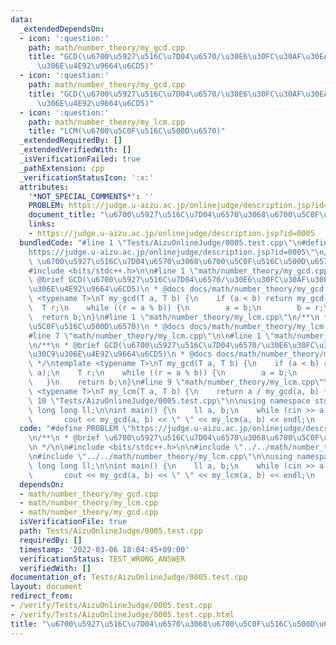 ```yaml
---
data:
  _extendedDependsOn:
  - icon: ':question:'
    path: math/number_theory/my_gcd.cpp
    title: "GCD(\u6700\u5927\u516C\u7D04\u6570/\u30E6\u30FC\u30AF\u30EA\u30C3\u30C9\
      \u306E\u4E92\u9664\u6CD5)"
  - icon: ':question:'
    path: math/number_theory/my_gcd.cpp
    title: "GCD(\u6700\u5927\u516C\u7D04\u6570/\u30E6\u30FC\u30AF\u30EA\u30C3\u30C9\
      \u306E\u4E92\u9664\u6CD5)"
  - icon: ':question:'
    path: math/number_theory/my_lcm.cpp
    title: "LCM(\u6700\u5C0F\u516C\u500D\u6570)"
  _extendedRequiredBy: []
  _extendedVerifiedWith: []
  _isVerificationFailed: true
  _pathExtension: cpp
  _verificationStatusIcon: ':x:'
  attributes:
    '*NOT_SPECIAL_COMMENTS*': ''
    PROBLEM: https://judge.u-aizu.ac.jp/onlinejudge/description.jsp?id=0005
    document_title: "\u6700\u5927\u516C\u7D04\u6570\u3068\u6700\u5C0F\u516C\u500D\u6570"
    links:
    - https://judge.u-aizu.ac.jp/onlinejudge/description.jsp?id=0005
  bundledCode: "#line 1 \"Tests/AizuOnlineJudge/0005.test.cpp\"\n#define PROBLEM \"\
    https://judge.u-aizu.ac.jp/onlinejudge/description.jsp?id=0005\"\n/**\n * @brief\
    \ \u6700\u5927\u516C\u7D04\u6570\u3068\u6700\u5C0F\u516C\u500D\u6570\n */\n\n\
    #include <bits/stdc++.h>\n\n#line 1 \"math/number_theory/my_gcd.cpp\"\n/**\n *\
    \ @brief GCD(\u6700\u5927\u516C\u7D04\u6570/\u30E6\u30FC\u30AF\u30EA\u30C3\u30C9\
    \u306E\u4E92\u9664\u6CD5)\n * @docs docs/math/number_theory/my_gcd.md\n */\ntemplate\
    \ <typename T>\nT my_gcd(T a, T b) {\n    if (a < b) return my_gcd(b, a);\n  \
    \  T r;\n    while ((r = a % b)) {\n        a = b;\n        b = r;\n    }\n  \
    \  return b;\n}\n#line 1 \"math/number_theory/my_lcm.cpp\"\n/**\n * @brief LCM(\u6700\
    \u5C0F\u516C\u500D\u6570)\n * @docs docs/math/number_theory/my_lcm.md\n */\n\n\
    #line 7 \"math/number_theory/my_lcm.cpp\"\n\n#line 1 \"math/number_theory/my_gcd.cpp\"\
    \n/**\n * @brief GCD(\u6700\u5927\u516C\u7D04\u6570/\u30E6\u30FC\u30AF\u30EA\u30C3\
    \u30C9\u306E\u4E92\u9664\u6CD5)\n * @docs docs/math/number_theory/my_gcd.md\n\
    \ */\ntemplate <typename T>\nT my_gcd(T a, T b) {\n    if (a < b) return my_gcd(b,\
    \ a);\n    T r;\n    while ((r = a % b)) {\n        a = b;\n        b = r;\n \
    \   }\n    return b;\n}\n#line 9 \"math/number_theory/my_lcm.cpp\"\n\ntemplate\
    \ <typename T>\nT my_lcm(T a, T b) {\n    return a / my_gcd(a, b) * b;\n}\n#line\
    \ 10 \"Tests/AizuOnlineJudge/0005.test.cpp\"\n\nusing namespace std;\ntypedef\
    \ long long ll;\n\nint main() {\n    ll a, b;\n    while (cin >> a >> b) {\n \
    \       cout << my_gcd(a, b) << \" \" << my_lcm(a, b) << endl;\n    }\n}\n"
  code: "#define PROBLEM \"https://judge.u-aizu.ac.jp/onlinejudge/description.jsp?id=0005\"\
    \n/**\n * @brief \u6700\u5927\u516C\u7D04\u6570\u3068\u6700\u5C0F\u516C\u500D\u6570\
    \n */\n\n#include <bits/stdc++.h>\n\n#include \"../../math/number_theory/my_gcd.cpp\"\
    \n#include \"../../math/number_theory/my_lcm.cpp\"\n\nusing namespace std;\ntypedef\
    \ long long ll;\n\nint main() {\n    ll a, b;\n    while (cin >> a >> b) {\n \
    \       cout << my_gcd(a, b) << \" \" << my_lcm(a, b) << endl;\n    }\n}\n"
  dependsOn:
  - math/number_theory/my_gcd.cpp
  - math/number_theory/my_lcm.cpp
  - math/number_theory/my_gcd.cpp
  isVerificationFile: true
  path: Tests/AizuOnlineJudge/0005.test.cpp
  requiredBy: []
  timestamp: '2022-03-06 18:04:45+09:00'
  verificationStatus: TEST_WRONG_ANSWER
  verifiedWith: []
documentation_of: Tests/AizuOnlineJudge/0005.test.cpp
layout: document
redirect_from:
- /verify/Tests/AizuOnlineJudge/0005.test.cpp
- /verify/Tests/AizuOnlineJudge/0005.test.cpp.html
title: "\u6700\u5927\u516C\u7D04\u6570\u3068\u6700\u5C0F\u516C\u500D\u6570"
---
```

